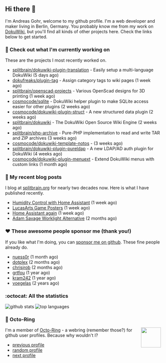 ## Hi there :wave:

I'm Andreas Gohr, welcome to my github profile. I'm a web developer and maker living in Berlin, Germany. You probably know me from my work on [DokuWiki](https://github.com/splitbrain/dokuwiki), but you'll find all kinds of other projects here. Check the links below to get started.

### :hammer: Check out what I'm currently working on

These are the projects I most recently worked on.


- [splitbrain/dokuwiki-plugin-translation](https://github.com/splitbrain/dokuwiki-plugin-translation) - Easily setup a multi-language DokuWiki (5 days ago)
- [dokufreaks/plugin-tag](https://github.com/dokufreaks/plugin-tag) - Assign category tags to wiki pages (1 week ago)
- [splitbrain/openscad-projects](https://github.com/splitbrain/openscad-projects) - Various OpenScad designs for 3D printing (1 week ago)
- [cosmocode/sqlite](https://github.com/cosmocode/sqlite) - DokuWiki helper plugin to make SQLite access easier for other plugins (2 weeks ago)
- [cosmocode/dokuwiki-plugin-struct](https://github.com/cosmocode/dokuwiki-plugin-struct) - A new structured data plugin (2 weeks ago)
- [splitbrain/dokuwiki](https://github.com/splitbrain/dokuwiki) - The DokuWiki Open Source Wiki Engine (2 weeks ago)
- [splitbrain/php-archive](https://github.com/splitbrain/php-archive) - Pure-PHP implementation to read and write TAR and ZIP archives (3 weeks ago)
- [cosmocode/dokuwiki-template-notos](https://github.com/cosmocode/dokuwiki-template-notos) -  (3 weeks ago)
- [splitbrain/dokuwiki-plugin-pureldap](https://github.com/splitbrain/dokuwiki-plugin-pureldap) - A new LDAP/AD auth plugin for DokuWiki (4 weeks ago)
- [cosmocode/dokuwiki-plugin-menuext](https://github.com/cosmocode/dokuwiki-plugin-menuext) - Extend DokuWiki menus with custom links (1 month ago)

### :scroll: My recent blog posts

I blog at [splitbrain.org](https://www.splitbrain.org) for nearly two decades now. Here is what I have published recently.


- [Humidity Control with Home Assistant](https://www.splitbrain.org/blog/2021-08/16-humidity_control_with_home_assistant) (1 week ago)
- [LucasArts Game Posters](https://www.splitbrain.org/blog/2009-04/28-lucasarts_game_posters) (1 week ago)
- [Home Assistant again](https://www.splitbrain.org/blog/2021-08/15-home_assistant_again) (1 week ago)
- [Adam Savage Worklight Alternative](https://www.splitbrain.org/blog/2021-06/26-adam_savage_worklight_alternative) (2 months ago)

### :hearts:️ These awesome people sponsor me (thank you!)

If you like what I'm doing, you can [sponsor me on github](https://github.com/sponsors/splitbrain). These fine people already do.


- [nuess0r](https://github.com/nuess0r) (1 month ago)
- [dotplex](https://github.com/dotplex) (2 months ago)
- [chrisjrob](https://github.com/chrisjrob) (2 months ago)
- [grtfou](https://github.com/grtfou) (1 year ago)
- [kram242](https://github.com/kram242) (1 year ago)
- [voegelas](https://github.com/voegelas) (2 years ago)

### :octocat: All the statistics

 ![github stats](https://github-readme-stats.vercel.app/api?username=splitbrain&show_icons=true&hide_title=true)
![top languages](https://github-readme-stats.vercel.app/api/top-langs/?username=splitbrain&layout=compact)


### :octopus: Octo-Ring

<img width="64" height="65" src="https://octo-ring.com/static/img/octo.png" align="right" alt="">

I'm a member of [Octo-Ring](https://octo-ring.com/) - a webring (remember those?) for github user profiles. Because why wouldn't I? 

* [previous profile](https://octo-ring.com/p/splitbrain/prev)
* [random profile](https://octo-ring.com/p/splitbrain/random)
* [next profile](https://octo-ring.com/p/splitbrain/next)

